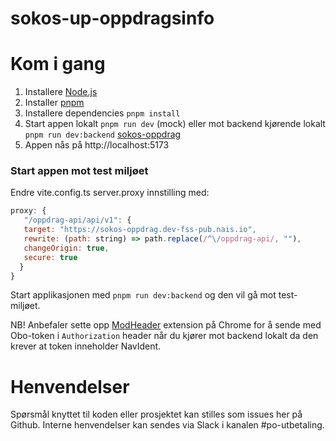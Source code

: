 # sokos-up-oppdragsinfo

# Kom i gang

1. Installere [Node.js](https://nodejs.dev/en/)
2. Installer [pnpm](https://pnpm.io/)
3. Installere dependencies `pnpm install`
4. Start appen lokalt `pnpm run dev` (mock) eller mot backend kjørende lokalt `pnpm run dev:backend` [sokos-oppdrag](https://github.com/navikt/sokos-oppdrag)
5. Appen nås på http://localhost:5173

### Start appen mot test miljøet

Endre vite.config.ts server.proxy innstilling med:

```javascript
proxy: {
   "/oppdrag-api/api/v1": {
   target: "https://sokos-oppdrag.dev-fss-pub.nais.io",
   rewrite: (path: string) => path.replace(/^\/oppdrag-api/, ""),
   changeOrigin: true,
   secure: true
  }
}
```

Start applikasjonen med `pnpm run dev:backend` og den vil gå mot test-miljøet.

NB! Anbefaler sette opp [ModHeader](https://modheader.com/) extension på Chrome for å sende med Obo-token i `Authorization` header når du kjører mot backend lokalt da den krever at token inneholder NavIdent.

# Henvendelser

Spørsmål knyttet til koden eller prosjektet kan stilles som issues her på Github.
Interne henvendelser kan sendes via Slack i kanalen #po-utbetaling.
